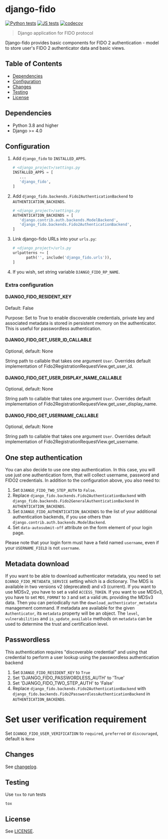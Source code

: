 # django-fido #

[![Python tests](https://github.com/CZ-NIC/django-fido/actions/workflows/python-test.yml/badge.svg)](https://github.com/CZ-NIC/django-fido/actions/workflows/python-test.yml)
[![JS tests](https://github.com/CZ-NIC/django-fido/actions/workflows/js-test.yml/badge.svg)](https://github.com/CZ-NIC/django-fido/actions/workflows/js-test.yml)
[![codecov](https://codecov.io/gh/CZ-NIC/django-fido/branch/master/graph/badge.svg)](https://codecov.io/gh/CZ-NIC/django-fido)

> Django application for FIDO protocol

Django-fido provides basic components for FIDO 2 authentication - model to store user's FIDO 2 authenticator data and basic views.

## Table of Contents ##
- [Dependencies](#dependencies)
- [Configuration](#configuration)
- [Changes](#changes)
- [Testing](#testing)
- [License](#license)

## Dependencies ##
 * Python 3.8 and higher
 * Django >= 4.0

## Configuration ##

1. Add `django_fido` to `INSTALLED_APPS`.
   ``` py
   # <django_project>/settings.py
   INSTALLED_APPS = [
      ...
      'django_fido',
   ]
   ```
2. Add `django_fido.backends.Fido2AuthenticationBackend` to `AUTHENTICATION_BACKENDS`.
   ``` py
   # <django_project>/settings.py
   AUTHENTICATION_BACKENDS = [
      'django.contrib.auth.backends.ModelBackend',
      'django_fido.backends.Fido2AuthenticationBackend',
   ]
   ```
3. Link django-fido URLs into your `urls.py`:
   ``` py
   # <django_project>/urls.py
   urlpatterns += [
         path('', include('django_fido.urls')),
   ]
   ```
4. If you wish, set string variable `DJANGO_FIDO_RP_NAME`.

### Extra configuration ###
#### DJANGO_FIDO_RESIDENT_KEY ####
Default: False

Purpose: Set to True to enable discoverable credentials, private key and associated metadata is stored in persistent memory on the authenticator. This is useful for passwordless authentication.

#### DJANGO_FIDO_GET_USER_ID_CALLABLE ####
Optional, default: None

String path to callable that takes one argument `User`.
Overrides default implementation of Fido2RegistrationRequestView.get_user_id.

#### DJANGO_FIDO_GET_USER_DISPLAY_NAME_CALLABLE ####
Optional, default: None

String path to callable that takes one argument `User`.
Overrides default implementation of Fido2RegistrationRequestView.get_user_display_name.

#### DJANGO_FIDO_GET_USERNAME_CALLABLE ####
Optional, default: None

String path to callable that takes one argument `User`.
Overrides default implementation of Fido2RegistrationRequestView.get_username.

## One step authentication

You can also decide to use one step authentication.
In this case, you will use just one authentication form, that will collect username, password and FIDO2 credentials.
In addition to the configuration above, you also need to:

1. Set `DJANGO_FIDO_TWO_STEP_AUTH` to `False`.
2. Replace `django_fido.backends.Fido2AuthenticationBackend` with
   `django_fido.backends.Fido2GeneralAuthenticationBackend` in `AUTHENTICATION_BACKENDS`.
3. Set `DJANGO_FIDO_AUTHENTICATION_BACKENDS` to the list of your additional authentication backends, if you use others
   than `django.contrib.auth.backends.ModelBackend`.
4. Set `data-autosubmit-off` attribute on the form element of your login page.

Please note that your login form must have a field named `username`, even if your `USERNAME_FIELD` is not `username`.

## Metadata download

If you want to be able to download authenticator metadata, you need to set `DJANGO_FIDO_METADATA_SERVICE` setting which is a dictionary.
The MDS is available in two versions v2 (deprecated) and v3 (current).
If you want to use MDSv2, you have to set a valid `ACCESS_TOKEN`.
If you want to use MDSv3, you have to set `MDS_FORMAT` to `3` and set a valid `URL` providing the MDSv3 data.
Then you can periodically run the `download_authenticator_metadata` management command.
If metadata are available for the given `Authenticator`, its `metadata` property will be an object.
The `level`, `vulnerabilities` and `is_update_available` methods on `metadata` can be used to determine the trust and certification level.

## Passwordless

This authentication requires "discoverable credential" and using that credential to perform a user lookup using the passwordless authentication backend

1. Set `DJANGO_FIDO_RESIDENT_KEY` to `True`
2. Set 'DJANGO_FIDO_PASSWORDLESS_AUTH' to 'True'
3. Set 'DJANGO_FIDO_TWO_STEP_AUTH' to 'False'
3. Replace `django_fido.backends.Fido2AuthenticationBackend` with
   `django_fido.backends.Fido2PasswordlessAuthenticationBackend` in `AUTHENTICATION_BACKENDS`.

# Set user verification requirement

Set `DJANGO_FIDO_USER_VERIFICATION` to `required`,  `preferred` or `discouraged`, default is `None`

## Changes ##
See [changelog](https://github.com/CZ-NIC/django-fido/blob/master/CHANGELOG.md).

## Testing ##
Use `tox` to run tests

    tox

## License ##

See [LICENSE](https://github.com/CZ-NIC/django-fido/blob/master/LICENSE).
